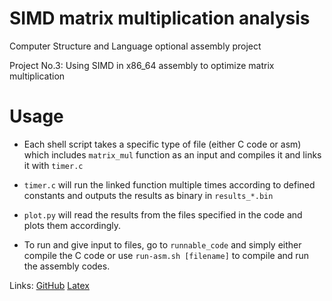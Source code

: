 # SIMD matrix multiplication analysis
Computer Structure and Language optional assembly project

Project No.3: Using SIMD in x86_64 assembly to optimize matrix multiplication
# Usage
* Each shell script takes a specific type of file (either C code or asm) which includes ```matrix_mul``` function as an input and compiles it and links it with ```timer.c```

* ```timer.c``` will run the linked function multiple times according to defined constants and outputs the results as binary in ```results_*.bin```

* ```plot.py``` will read the results from the files specified in the code and plots them accordingly.

* To run and give input to files, go to ```runnable_code``` and simply either compile the C code or use ```run-asm.sh [filename]```  to compile and run the assembly codes.

Links:
  [GitHub](https://github.com/MahdiAbediniTCH/SIMD-matrix-multiplication-analysis)
  [Latex](https://latex.sharif.edu/read/nbtrgsfptbss)
